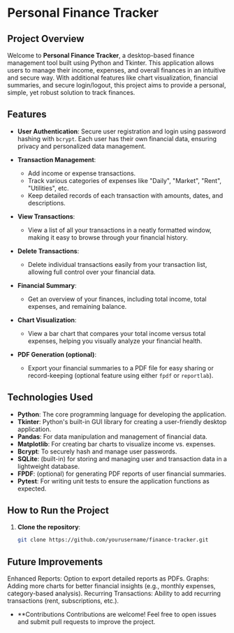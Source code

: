 # Personal Finance Tracker

## Project Overview

Welcome to **Personal Finance Tracker**, a desktop-based finance management tool built using Python and Tkinter. This application allows users to manage their income, expenses, and overall finances in an intuitive and secure way. With additional features like chart visualization, financial summaries, and secure login/logout, this project aims to provide a personal, simple, yet robust solution to track finances.

## Features

- **User Authentication**: Secure user registration and login using password hashing with `bcrypt`. Each user has their own financial data, ensuring privacy and personalized data management.
  
- **Transaction Management**:
  - Add income or expense transactions.
  - Track various categories of expenses like "Daily", "Market", "Rent", "Utilities", etc.
  - Keep detailed records of each transaction with amounts, dates, and descriptions.
  
- **View Transactions**: 
  - View a list of all your transactions in a neatly formatted window, making it easy to browse through your financial history.

- **Delete Transactions**: 
  - Delete individual transactions easily from your transaction list, allowing full control over your financial data.

- **Financial Summary**:
  - Get an overview of your finances, including total income, total expenses, and remaining balance.
  
- **Chart Visualization**: 
  - View a bar chart that compares your total income versus total expenses, helping you visually analyze your financial health.

- **PDF Generation (optional)**:
  - Export your financial summaries to a PDF file for easy sharing or record-keeping (optional feature using either `fpdf` or `reportlab`).

## Technologies Used

- **Python**: The core programming language for developing the application.
- **Tkinter**: Python's built-in GUI library for creating a user-friendly desktop application.
- **Pandas**: For data manipulation and management of financial data.
- **Matplotlib**: For creating bar charts to visualize income vs. expenses.
- **Bcrypt**: To securely hash and manage user passwords.
- **SQLite**: (built-in) for storing and managing user and transaction data in a lightweight database.
- **FPDF**: (optional) for generating PDF reports of user financial summaries.
- **Pytest**: For writing unit tests to ensure the application functions as expected.
  
## How to Run the Project

1. **Clone the repository**:
   ```bash
   git clone https://github.com/yourusername/finance-tracker.git

## Future Improvements
Enhanced Reports: Option to export detailed reports as PDFs.
Graphs: Adding more charts for better financial insights (e.g., monthly expenses, category-based analysis).
Recurring Transactions: Ability to add recurring transactions (rent, subscriptions, etc.).

- **Contributions
Contributions are welcome! Feel free to open issues and submit pull requests to improve the project.

